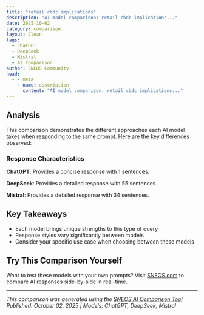```yaml
---
title: "retail cbdc implications"
description: "AI model comparison: retail cbdc implications..."
date: 2025-10-02
category: comparison
layout: Clean
tags:
  - ChatGPT
  - DeepSeek
  - Mistral
  - AI Comparison
author: SNEOS Community
head:
  - - meta
    - name: description
      content: "AI model comparison: retail cbdc implications..."
---
```


<ChatComparison
  title="retail cbdc implications"
  prompt="retail cbdc implications"
  :responses='{"ChatGPT": "Retail Central Bank Digital Currencies (CBDCs) represent digital versions of sovereign currencies, issued and regulated by central banks. Their implementation can have significant implications across various sectors of the economy, society, and even international relations. Here are some of the key implications of retail CBDCs:\n\n### 1. **Monetary Policy and Financial Stability**\n - **Direct Monetary Policy Transmission**: CBDCs could enable central banks to implement monetary policy more effectively, as they could monitor money supply and demand in real-time.\n - **Banking Stability**: The introduction of CBDCs might alter the traditional banking system, as individuals may hold funds directly with the central bank instead of commercial banks, potentially leading to reduced bank funding and altered risk assessments.\n\n### 2. **Payment Systems and Efficiency**\n - **Faster Transactions**: CBDCs can facilitate faster and cheaper payment transactions domestically and internationally, reducing the costs associated with traditional payment methods.\n - **Reduced Reliance on Cash**: As more people adopt CBDCs, the reliance on physical cash may decline, affecting cash-handling businesses and industries.\n\n### 3. **Financial Inclusion**\n - **Access to Banking Services**: CBDCs could improve access to financial services for unbanked and underbanked populations, enabling digital transactions without the need for a traditional bank account.\n - **Tailored Financial Products**: Central banks could offer services directly through CBDCs, providing low-cost or targeted financial products to specific demographics.\n\n### 4. **Privacy and Security**\n - **Data Privacy Concerns**: The implementation of CBDCs raises questions about user privacy, as transactions could be tracked by the central bank. Balancing surveillance for crime prevention and user privacy will be crucial.\n - **Cybersecurity Risks**: CBDCs must be robustly protected against hacking and cyber threats, necessitating significant investment in security infrastructure.\n\n### 5. **Impact on Commercial Banks**\n - **Disintermediation of Banks**: As consumers may prefer to hold CBDCs, commercial banks could face disintermediation, leading to potential reductions in their deposit base and lending capabilities.\n - **Changes in Business Models**: Banks may need to adapt their business models to remain relevant, potentially offering new services or focusing on consultancy and wealth management.\n\n### 6. **Regulatory and Compliance Frameworks**\n - **New Regulations and Frameworks**: The introduction of retail CBDCs will require new regulatory frameworks to address issues like Anti-Money Laundering (AML), Counter-Terrorism Financing (CTF), and consumer protections.\n - **Cross-Border Collaboration**: Governments and central banks may need to collaborate internationally to manage the implications and risks associated with CBDC implementation.\n\n### 7. **Geopolitical Implications**\n - **Currency Competition**: The rise of CBDCs could affect global currency dynamics, influencing countries&#x27;m#x27;monetary sovereignty and the dominance of existing reserve currencies.\n - **Influence in Digital Finance**: Countries that successfully implement CBDCs may increase their influence over global digital finance and set standards for future financial technologies.\n\n### 8. **Technological and Infrastructure Requirements**\n - **Investment in Digital Infrastructure**: Implementing a retail CBDC will require significant investment in technology and infrastructure to ensure reliable, scalable, and secure operations.\n - **Interoperability**: There will be a need to ensure that CBDCs are interoperable with existing payment systems and can work alongside cryptocurrencies and other digital assets.\n\n### Conclusion\nThe implications of retail CBDCs are wide-ranging and complex, touching on economic, societal, and technological dimensions. As more countries explore or implement CBDCs, ongoing dialogue among stakeholders—including governments, central banks, financial institutions, and the public—will be critical to navigating the challenges and opportunities they present.", "DeepSeek": "Of course. The implications of a **Retail Central Bank Digital Currency (CBDC)** are profound and would fundamentally reshape the financial landscape for everyday consumers, businesses, and the economy as a whole.\n\nA retail CBDC is a digital form of central bank money that is accessible to the general public, not just financial institutions. Think of it as digital cash, directly issued by and representing a claim on the central bank (e.g., the Federal Reserve, ECB, or People\u0027s Bank of China).\n\nHere is a detailed breakdown of the implications, categorized by their potential benefits (Opportunities) and risks (Challenges).\n\n---\n\n### Opportunities \u0026 Potential Benefits\n\n#### 1. For Financial Inclusion\n* **Access for the Unbanked/Underbanked:** A CBDC could provide a state-backed, low-cost payment account to millions who lack access to traditional banking services. All that would be needed is a basic smartphone, bypassing the need for a commercial bank account.\n* **Reduced Costs:** Without the overhead of physical branches, transaction fees for basic services (transfers, payments) could be minimal or zero.\n\n#### 2. For Payments Efficiency and Innovation\n* **Faster and Cheaper Transactions:** Domestic payments could be settled instantly, 24/7/365. Cross-border payments, currently slow and expensive, could become much faster and cheaper if CBDC systems are designed to interoperate.\n* **Programmable Money:** CBDCs could have embedded logic (smart contracts). This could automate payments like:\n * **Conditional Welfare Payments:** Food stamps that can only be spent on specific items.\n * **Corporate Treasury Management:** Automated payments upon delivery of goods.\n * **\u0022Smart\u0022 Subsidies:** Tax incentives for green energy that are automatically triggered.\n* **New Financial Products:** The programmable nature would spur innovation, leading to new digital financial services and products we haven\u0027t yet imagined.\n\n#### 3. For Monetary Policy and Sovereignty\n* **Direct Policy Transmission:** Central banks could implement monetary policy (like interest rates) more directly and quickly. In an extreme scenario, they could theoretically apply interest rates directly to CBDC holdings or impose time limits on spending to stimulate the economy during a recession.\n* **Strengthened Digital Sovereignty:** In the face of competition from private stablecoins (like Diem/Libra proposed) or foreign digital currencies, a domestic CBDC ensures that the sovereign currency remains the primary unit of account and medium of exchange in the digital economy.\n\n#### 4. For Safety and Stability\n* **Risk-Free Asset:** CBDC is a direct liability of the central bank, making it the safest digital asset available\u2014free from the credit risk of a commercial bank failure. This is a guarantee of value that private bank deposits or stablecoins cannot match.\n* **Reduced Systemic Risk:** In a crisis, the existence of a safe, public digital alternative could reduce the incentive for a \u0022digital run\u0022 on weaker commercial banks into riskier private assets.\n\n---\n\n### Challenges \u0026 Potential Risks\n\n#### 1. For the Banking System (Disintermediation)\n* **Bank Runs:** In a financial crisis, citizens could instantly and panic-drivenly transfer their money from commercial bank accounts to \u0022safe\u0022 CBDC accounts. This could trigger a bank run in seconds, destabilizing the entire financial system.\n* **Reduced Lending Capacity:** Commercial banks rely on customer deposits to fund loans (mortgages, business loans). If large amounts of deposits migrate to the central bank, it could reduce credit availability and hurt economic growth.\n* **\u0022The Amazon Effect\u0022 for Banks:** Banks could be reduced to mere service providers and distributors, while the central bank holds the core customer relationship, squeezing their profitability.\n\n#### 2. For Privacy and Surveillance\n* **The End of Anonymous Cash:** A digital trail exists for every transaction. While this helps combat crime (see below), it also means the central bank (and potentially the government) could have an unprecedented view into the financial life of every citizen.\n* **Mass Surveillance Risk:** Without strong legal and technical safeguards, a CBDC could become a tool for state surveillance, political control, and the suppression of dissent.\n\n#### 3. For Operational and Cybersecurity\n* **A Single Point of Failure:** A centralized CBDC ledger, if not designed properly, becomes a massive target for cyberattacks, technical glitches, or power outages, potentially bringing the entire payment system to a halt.\n* **Digital Divide:** While it promotes inclusion, a CBDC could also exclude those without reliable internet access, digital literacy, or smartphones.\n\n#### 4. For Legal and Structural Issues\n* **Legal Tender Status:** Defining the legal status of a CBDC and how it interacts with existing laws around cash and digital payments is complex.\n* **Cross-Border Spillovers:** The introduction of a major currency like a digital dollar or digital euro could cause currency substitution in other countries (a process called \u0022digital dollarization\u0022), destabilizing their local economies and monetary systems.\n\n---\n\n### How Central Banks Are Mitigating the Risks\n\nMost central banks are acutely aware of these challenges and are exploring design features to mitigate them:\n\n* **Against Disintermediation:**\n * **Tiered Interest Rates:** Paying no (or negative) interest on large CBDC holdings to discourage using it as a savings vehicle.\n * **Holding Limits:** Capping the amount of CBDC any individual or corporation can hold.\n* **Against Privacy Concerns:**\n * **Tiered Identity:** Allowing small, everyday transactions to be near-anonymous (like cash), while requiring identity verification for larger transactions.\n * **Hybrid or Synthetic Models:** Using intermediaries to manage customer identities and transactions, insulating the central bank from directly viewing personal data.\n* **Against Operational Risk:**\n * **Distributed Ledger Technology (DLT):** Exploring systems that are resilient and decentralized, even if the central bank maintains ultimate control.\n * **Offline Functionality:** Designing systems that allow for small, offline transactions (e.g., via Bluetooth or NFC) to ensure resilience.\n\n### Conclusion\n\nThe implications of a retail CBDC represent a fundamental trade-off:\n\n* **On one hand:** A potential for a more **inclusive, efficient, and innovative** financial system with a safer digital currency and more effective monetary policy.\n* **On the other hand:** Significant risks to **financial stability, personal privacy, and the traditional role of commercial banks.**\n\nThe ultimate impact will depend entirely on the **design choices** made by policymakers. The journey towards any potential retail CBDC will be one of the most critical and closely watched developments in 21st-century finance.", "Mistral": "The introduction of a Central Bank Digital Currency (CBDC) in the retail sector has several implications, both positive and negative. Here are some of the key implications:\n\n### Positive Implications\n\n1. **Financial Inclusion**:\n - **Accessibility**: CBDCs can provide a more inclusive financial system by offering digital currency to those who may not have access to traditional banking services.\n - **Lower Costs**: Reduced transaction fees and costs associated with traditional banking can make financial services more affordable for a broader population.\n\n2. **Efficiency**:\n - **Faster Transactions**: Digital currencies can facilitate faster and more efficient transactions compared to traditional payment methods.\n - **Reduced Fraud**: Enhanced security features and traceability can help reduce fraud and counterfeiting.\n\n3. **Monetary Policy**:\n - **Direct Control**: Central banks can have more direct control over monetary policy, potentially making it more effective.\n - **Interest Rates**: CBDCs can be used to implement negative interest rates more effectively, which can be a tool for economic stimulus.\n\n4. **Consumer Protection**:\n - **Regulation**: CBDCs are regulated by central banks, providing a higher level of consumer protection compared to private digital currencies.\n - **Transparency**: Increased transparency in transactions can help in monitoring and preventing illegal activities.\n\n### Negative Implications\n\n1. **Privacy Concerns**:\n - **Surveillance**: Central banks could potentially monitor all transactions, raising concerns about privacy and surveillance.\n - **Data Security**: The risk of data breaches and cyber-attacks increases with the digitization of currency.\n\n2. **Technological Challenges**:\n - **Infrastructure**: Implementing a CBDC requires significant technological infrastructure, which can be costly and complex.\n - **Interoperability**: Ensuring that CBDCs can be used seamlessly with existing payment systems and other digital currencies can be challenging.\n\n3. **Economic Risks**:\n - **Bank Runs**: If consumers perceive CBDCs as safer than bank deposits, it could lead to bank runs during times of financial stress.\n - **Disintermediation**: Banks could lose deposits to CBDCs, reducing their ability to lend and potentially impacting the broader economy.\n\n4. **Regulatory and Legal Issues**:\n - **Legal Framework**: Establishing a legal framework for CBDCs can be complex and may require significant regulatory changes.\n - **Cross-Border Issues**: Managing CBDCs across different jurisdictions can be challenging, especially in terms of compliance with international regulations.\n\n### Societal Implications\n\n1. **Digital Divide**:\n - **Access**: Not everyone has access to digital devices or the internet, which could exacerbate the digital divide.\n - **Education**: There may be a need for educational initiatives to help people understand and use CBDCs effectively.\n\n2. **Cultural Shifts**:\n - **Adoption**: The success of CBDCs will depend on public acceptance and trust, which may require cultural shifts and education.\n - **Behavioral Changes**: Changes in consumer behavior and preferences towards digital payments could have broader societal impacts.\n\n### Conclusion\n\nThe introduction of a retail CBDC has the potential to revolutionize the financial landscape, offering numerous benefits such as increased financial inclusion, efficiency, and consumer protection. However, it also presents significant challenges, including privacy concerns, technological hurdles, economic risks, and regulatory complexities. Balancing these factors will be crucial for the successful implementation of a CBDC in the retail sector."}' 
  published-date="11:19"
/>

## Analysis

This comparison demonstrates the different approaches each AI model takes when responding to the same prompt. Here are the key differences observed:

### Response Characteristics

**ChatGPT**: Provides a concise response with 1 sentences. 

**DeepSeek**: Provides a detailed response with 55 sentences. 

**Mistral**: Provides a detailed response with 34 sentences. 

## Key Takeaways

- Each model brings unique strengths to this type of query
- Response styles vary significantly between models
- Consider your specific use case when choosing between these models

## Try This Comparison Yourself

Want to test these models with your own prompts? Visit [SNEOS.com](https://sneos.com) to compare AI responses side-by-side in real-time.

---

*This comparison was generated using the [SNEOS AI Comparison Tool](https://sneos.com)*
*Published: October 02, 2025 | Models: ChatGPT, DeepSeek, Mistral*
